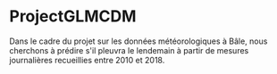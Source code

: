# ProjectGLMCDM
Dans le cadre du projet sur les données météorologiques à Bâle, nous cherchons à prédire s'il pleuvra le lendemain à partir de mesures journalières recueillies entre 2010 et 2018.
